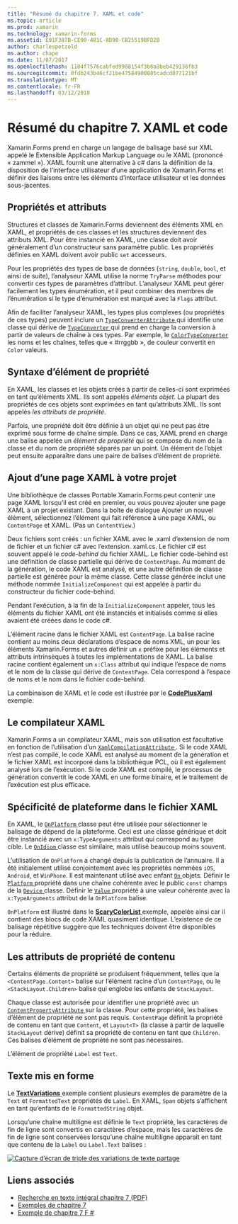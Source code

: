 ```yaml
---
title: "Résumé du chapitre 7. XAML et code"
ms.topic: article
ms.prod: xamarin
ms.technology: xamarin-forms
ms.assetid: E91F387B-CE90-481C-8D90-CB25519BFD2B
author: charlespetzold
ms.author: chape
ms.date: 11/07/2017
ms.openlocfilehash: 1104f7576cabfed9988154f3b6a8beb429136fb3
ms.sourcegitcommit: 0fdb243b46cf21be47584900805cadcd077121bf
ms.translationtype: MT
ms.contentlocale: fr-FR
ms.lasthandoff: 03/12/2018
---
```

# <a name="summary-of-chapter-7-xaml-vs-code"></a>Résumé du chapitre 7. XAML et code

Xamarin.Forms prend en charge un langage de balisage basé sur XML appelé le Extensible Application Markup Language ou le XAML (prononcé « zammel »). XAML fournit une alternative à c# dans la définition de la disposition de l’interface utilisateur d’une application de Xamarin.Forms et définir des liaisons entre les éléments d’interface utilisateur et les données sous-jacentes.

## <a name="properties-and-attributes"></a>Propriétés et attributs

Structures et classes de Xamarin.Forms deviennent des éléments XML en XAML, et propriétés de ces classes et les structures deviennent des attributs XML. Pour être instancié en XAML, une classe doit avoir généralement d’un constructeur sans paramètre public. Les propriétés définies en XAML doivent avoir public `set` accesseurs.

Pour les propriétés des types de base de données (`string`, `double`, `bool`, et ainsi de suite), l’analyseur XAML utilise la norme `TryParse` méthodes pour convertir ces types de paramètres d’attribut. L’analyseur XAML peut gérer facilement les types énumération, et il peut combiner des membres de l’énumération si le type d’énumération est marqué avec la `Flags` attribut.

Afin de faciliter l’analyseur XAML, les types plus complexes (ou propriétés de ces types) peuvent inclure un [ `TypeConverterAttribute` ](https://developer.xamarin.com/api/type/Xamarin.Forms.TypeConverterAttribute/) qui identifie une classe qui dérive de [ `TypeConverter` ](https://developer.xamarin.com/api/type/Xamarin.Forms.TypeConverter/) qui prend en charge la conversion à partir de valeurs de chaîne à ces types. Par exemple, le [ `ColorTypeConverter` ](https://developer.xamarin.com/api/type/Xamarin.Forms.ColorTypeConverter/) les noms et les chaînes, telles que « #rrggbb », de couleur convertit en `Color` valeurs.

## <a name="property-element-syntax"></a>Syntaxe d’élément de propriété

En XAML, les classes et les objets créés à partir de celles-ci sont exprimées en tant qu’éléments XML. Ils sont appelés *éléments objet*. La plupart des propriétés de ces objets sont exprimées en tant qu’attributs XML. Ils sont appelés *les attributs de propriété*.

Parfois, une propriété doit être définie à un objet qui ne peut pas être exprimé sous forme de chaîne simple. Dans ce cas, XAML prend en charge une balise appelée un *élément de propriété* qui se compose du nom de la classe et du nom de propriété séparés par un point. Un élément de l’objet peut ensuite apparaître dans une paire de balises d’élément de propriété.

## <a name="adding-a-xaml-page-to-your-project"></a>Ajout d’une page XAML à votre projet

Une bibliothèque de classes Portable Xamarin.Forms peut contenir une page XAML lorsqu’il est créé en premier, ou vous pouvez ajouter une page XAML à un projet existant. Dans la boîte de dialogue Ajouter un nouvel élément, sélectionnez l’élément qui fait référence à une page XAML, ou `ContentPage` et XAML. (Pas un `ContentView`.)

Deux fichiers sont créés : un fichier XAML avec le .xaml d’extension de nom de fichier et un fichier c# avec l’extension. xaml.cs. Le fichier c# est souvent appelé le *code-behind* du fichier XAML. Le fichier code-behind est une définition de classe partielle qui dérive de `ContentPage`. Au moment de la génération, le code XAML est analysé, et une autre définition de classe partielle est générée pour la même classe. Cette classe générée inclut une méthode nommée `InitializeComponent` qui est appelée à partir du constructeur du fichier code-behind.

Pendant l’exécution, à la fin de la `InitializeComponent` appeler, tous les éléments du fichier XAML ont été instanciés et initialisés comme si elles avaient été créées dans le code c#.

L’élément racine dans le fichier XAML est `ContentPage`. La balise racine contient au moins deux déclarations d’espace de noms XML, un pour les éléments Xamarin.Forms et autres définir un `x` préfixe pour les éléments et attributs intrinsèques à toutes les implémentations de XAML. La balise racine contient également un `x:Class` attribut qui indique l’espace de noms et le nom de la classe qui dérive de `ContentPage`. Cela correspond à l’espace de noms et le nom dans le fichier code-behind.

La combinaison de XAML et le code est illustrée par le [ **CodePlusXaml** ](https://github.com/xamarin/xamarin-forms-book-samples/tree/master/Chapter07) exemple.

## <a name="the-xaml-compiler"></a>Le compilateur XAML

Xamarin.Forms a un compilateur XAML, mais son utilisation est facultative en fonction de l’utilisation d’un [ `XamlCompilationAttribute` ](https://developer.xamarin.com/api/type/Xamarin.Forms.Xaml.XamlCompilationAttribute/). Si le code XAML n’est pas compilé, le code XAML est analysé au moment de la génération et le fichier XAML est incorporé dans la bibliothèque PCL, où il est également analysé lors de l’exécution. Si le code XAML est compilé, le processus de génération convertit le code XAML en une forme binaire, et le traitement de l’exécution est plus efficace.

## <a name="platform-specificity-in-the-xaml-file"></a>Spécificité de plateforme dans le fichier XAML

En XAML, le [ `OnPlatform` ](https://developer.xamarin.com/api/type/Xamarin.Forms.OnPlatform%3CT%3E/) classe peut être utilisée pour sélectionner le balisage de dépend de la plateforme. Ceci est une classe générique et doit être instancié avec un `x:TypeArguments` attribut qui correspond au type cible. Le [ `OnIdiom` ](https://developer.xamarin.com/api/type/Xamarin.Forms.OnIdiom%3CT%3E/) classe est similaire, mais utilisé beaucoup moins souvent.

L’utilisation de `OnPlatform` a changé depuis la publication de l’annuaire. Il a été initialement utilisé conjointement avec les propriétés nommées `iOS`, `Android`, et `WinPhone`. Il est maintenant utilisé avec enfant [ `On` ](https://developer.xamarin.com/api/type/Xamarin.Forms.On/) objets. Définir le [ `Platform` ](https://developer.xamarin.com/api/property/Xamarin.Forms.On.Platform/) propriété dans une chaîne cohérente avec le public `const` champs de la [ `Device` ](https://developer.xamarin.com/api/type/Xamarin.Forms.Device/) classe. Définir le [ `Value` ](https://developer.xamarin.com/api/property/Xamarin.Forms.On.Value/) propriété à une valeur cohérente avec la `x:TypeArguments` attribut de la `OnPlatform` balise.

`OnPlatform` est illustré dans le [ **ScaryColorList** ](https://github.com/xamarin/xamarin-forms-book-samples/tree/master/Chapter07/ScaryColorList) exemple, appelée ainsi car il contient des blocs de code XAML quasiment identique. L’existence de ce balisage répétitive suggère que les techniques doivent être disponibles pour la réduire.

## <a name="the-content-property-attributes"></a>Les attributs de propriété de contenu

Certains éléments de propriété se produisent fréquemment, telles que la `<ContentPage.Content>` balise sur l’élément racine d’un `ContentPage`, ou le `<StackLayout.Children>` balise qui englobe les enfants de `StackLayout`.

Chaque classe est autorisée pour identifier une propriété avec un [ `ContentPropertyAttribute` ](https://developer.xamarin.com/api/type/Xamarin.Forms.ContentPropertyAttribute/) sur la classe. Pour cette propriété, les balises d’élément de propriété ne sont pas requis. `ContentPage` définit la propriété de contenu en tant que `Content`, et `Layout<T>` (la classe à partir de laquelle `StackLayout` dérive) définit sa propriété de contenu en tant que `Children`. Ces balises d’élément de propriété ne sont pas nécessaires.

L’élément de propriété `Label` est `Text`.

## <a name="formatted-text"></a>Texte mis en forme

Le [ **TextVariations** ](https://github.com/xamarin/xamarin-forms-book-samples/tree/master/Chapter07/TextVariations) exemple contient plusieurs exemples de paramètre de la `Text` et `FormattedText` propriétés de `Label`. En XAML, `Span` objets s’affichent en tant qu’enfants de le `FormattedString` objet.

 Lorsqu’une chaîne multiligne est définie le `Text` propriété, les caractères de fin de ligne sont convertis en caractères d’espace, mais les caractères de fin de ligne sont conservées lorsqu’une chaîne multiligne apparaît en tant que contenu de la `Label` ou `Label.Text` balises :

 [![Capture d’écran de triple des variations de texte partage](images/ch07fg03-small.png "Variations de texte mis en forme")](images/ch07fg03-large.png#lightbox "Variations de texte mis en forme")



## <a name="related-links"></a>Liens associés

- [Recherche en texte intégral chapitre 7 (PDF)](https://download.xamarin.com/developer/xamarin-forms-book/XamarinFormsBook-Ch07-Apr2016.pdf)
- [Exemples de chapitre 7](https://github.com/xamarin/xamarin-forms-book-samples/tree/master/Chapter07)
- [Exemple de chapitre 7 F #](https://github.com/xamarin/xamarin-forms-book-samples/tree/master/Chapter07/FS/CodePlusXaml)
